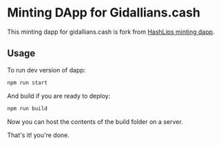 # Minting DApp for Gidallians.cash

This minting dapp for gidallians.cash is fork from [HashLips minting dapp](https://github.com/HashLips/hashlips_nft_minting_dapp).

## Usage

To run dev version of dapp:

```sh
npm run start
```

And build if you are ready to deploy:

```sh
npm run build
```

Now you can host the contents of the build folder on a server.

That's it! you're done.
